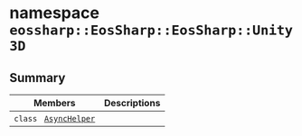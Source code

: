 # namespace `eossharp::EosSharp::EosSharp::Unity3D` 

## Summary

 Members                                | Descriptions                                
----------------------------------------|---------------------------------------------
`class ` [`AsyncHelper`](eossharp--EosSharp--EosSharp--Unity3D--AsyncHelper.md) | 

